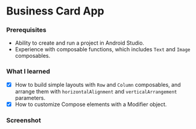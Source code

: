 # Business Card App

### Prerequisites

* Ability to create and run a project in Android Studio.
* Experience with composable functions, which includes `Text` and `Image` composables.

### What I learned
- [x] How to build simple layouts with `Row` and `Column` composables, and arrange them with `horizontalAlignment` and `verticalArrangement` parameters.
- [x] How to customize Compose elements with a Modifier object.

### Screenshot
